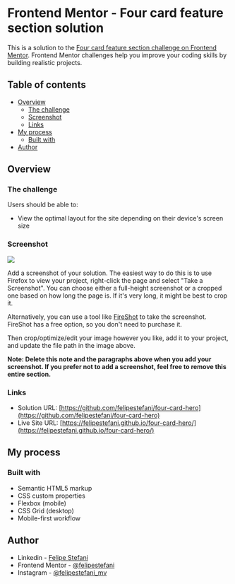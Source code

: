 # Frontend Mentor - Four card feature section solution

This is a solution to the [Four card feature section challenge on Frontend Mentor](https://www.frontendmentor.io/challenges/four-card-feature-section-weK1eFYK). Frontend Mentor challenges help you improve your coding skills by building realistic projects. 

## Table of contents

- [Overview](#overview)
  - [The challenge](#the-challenge)
  - [Screenshot](#screenshot)
  - [Links](#links)
- [My process](#my-process)
  - [Built with](#built-with)
- [Author](#author)



## Overview

### The challenge

Users should be able to:

- View the optimal layout for the site depending on their device's screen size

### Screenshot

![](./screenshot.jpg)

Add a screenshot of your solution. The easiest way to do this is to use Firefox to view your project, right-click the page and select "Take a Screenshot". You can choose either a full-height screenshot or a cropped one based on how long the page is. If it's very long, it might be best to crop it.

Alternatively, you can use a tool like [FireShot](https://getfireshot.com/) to take the screenshot. FireShot has a free option, so you don't need to purchase it. 

Then crop/optimize/edit your image however you like, add it to your project, and update the file path in the image above.

**Note: Delete this note and the paragraphs above when you add your screenshot. If you prefer not to add a screenshot, feel free to remove this entire section.**

### Links

- Solution URL: [https://github.com/felipestefani/four-card-hero](https://github.com/felipestefani/four-card-hero)
- Live Site URL: [https://felipestefani.github.io/four-card-hero/](https://felipestefani.github.io/four-card-hero/)

## My process

### Built with

- Semantic HTML5 markup
- CSS custom properties
- Flexbox (mobile)
- CSS Grid (desktop)
- Mobile-first workflow

## Author

- Linkedin - [Felipe Stefani](https://www.linkedin.com/in/felipe-stefani-a35185116/)
- Frontend Mentor - [@felipestefani](https://www.frontendmentor.io/home)
- Instagram - [@felipestefani_mv](https://www.instagram.com/felipestefani_mv/)

